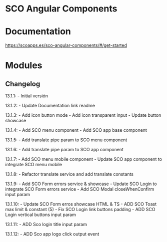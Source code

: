 # SCO Angular Components

# Documentation
https://scoapps.es/sco-angular-components/#/get-started

# Modules


## Changelog
13.1.1:
    - Initial versión

13.1.2:
    - Update Documentation link readme

13.1.3:
    - Add icon button mode
    - Add icon transparent input
    - Update button showcase

13.1.4:
    - Add SCO menu component
    - Add SCO app base component

13.1.5:
    - Add translate pipe param to SCO menu component

13.1.6:
    - Add translate pipe param to SCO app component

13.1.7:
    - Add SCO menu mobile component
    - Update SCO app component to integrate SCO menu mobile

13.1.8:
    - Refactor translate service and add translate constants

13.1.9:
    - Add SCO Form errors service & showcase
    - Update SCO Login to integrate SCO Form errors service
    - Add SCO Modal closeWhenConfirm input param

13.1.10:
    - Update SCO Form erros showcase HTML & TS
    - ADD SCO Toast max limit & constant (5)
    - Fix SCO Login link buttons padding
    - ADD SCO Login vertical buttons input param

13.1.11:
    - ADD Sco login title input param

13.1.12:
    - ADD Sco app logo click output event